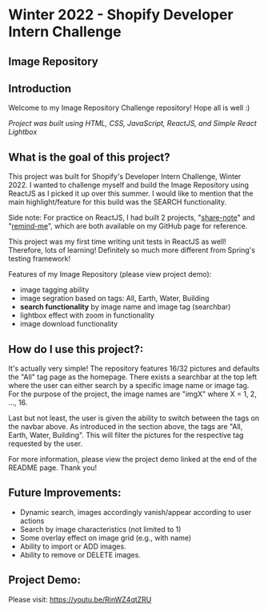 # Winter 2022 - Shopify Developer Intern Challenge
## Image Repository

## Introduction
Welcome to my Image Repository Challenge repository! Hope all is well :) 

*Project was built using HTML, CSS, JavaScript, ReactJS, and Simple React Lightbox*

## What is the goal of this project?
This project was built for Shopify's Developer Intern Challenge, Winter 2022. I wanted to challenge myself and build the Image Repository using ReactJS as I picked it up over this summer. I would like to mention that the main highlight/feature for this build was the SEARCH functionality. 

Side note: For practice on ReactJS, I had built 2 projects, "[share-note](https://github.com/barathvelmu/share-note)" and "[remind-me](https://github.com/barathvelmu/remind-me)", which are both available on my GitHub page for reference. 

This project was my first time writing unit tests in ReactJS as well! Therefore, lots of learning! Definitely so much more different from Spring's testing framework! 

Features of my Image Repository (please view project demo): 
- image tagging ability
- image segration based on tags: All, Earth, Water, Building 
- **search functionality** by image name and image tag (searchbar)
- lightbox effect with zoom in functionality
- image download functionality

## How do I use this project?:
It's actually very simple! The repository features 16/32 pictures and defaults the "All" tag page as the homepage. There exists a searchbar at the top left where the user can either search by a specific image name or image tag. For the purpose of the project, the image names are "imgX" where X = 1, 2, ..., 16. 

Last but not least, the user is given the ability to switch between the tags on the navbar above. As introduced in the section above, the tags are "All, Earth, Water, Building". This will filter the pictures for the respective tag requested by the user. 

For more information, please view the project demo linked at the end of the README page. Thank you! 

## Future Improvements:
- Dynamic search, images accordingly vanish/appear according to user actions  
- Search by image characteristics (not limited to 1)
- Some overlay effect on image grid (e.g., with name)
- Ability to import or ADD images.
- Ability to remove or DELETE images.

## Project Demo: 
Please visit: https://youtu.be/RinWZ4qtZRU
